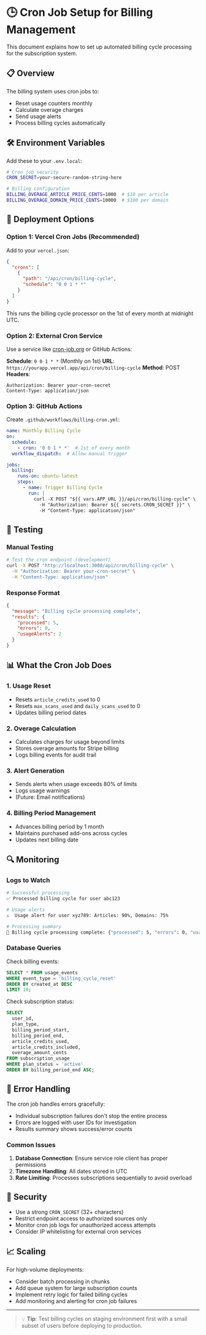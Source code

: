 # 🕒 Cron Job Setup for Billing Management

This document explains how to set up automated billing cycle processing for the subscription system.

## 📋 Overview

The billing system uses cron jobs to:
- Reset usage counters monthly
- Calculate overage charges
- Send usage alerts
- Process billing cycles automatically

## 🛠 Environment Variables

Add these to your `.env.local`:

```bash
# Cron job security
CRON_SECRET=your-secure-random-string-here

# Billing configuration  
BILLING_OVERAGE_ARTICLE_PRICE_CENTS=1000  # $10 per article
BILLING_OVERAGE_DOMAIN_PRICE_CENTS=10000  # $100 per domain
```

## 🚀 Deployment Options

### Option 1: Vercel Cron Jobs (Recommended)

Add to your `vercel.json`:

```json
{
  "crons": [
    {
      "path": "/api/cron/billing-cycle",
      "schedule": "0 0 1 * *"
    }
  ]
}
```

This runs the billing cycle processor on the 1st of every month at midnight UTC.

### Option 2: External Cron Service

Use a service like [cron-job.org](https://cron-job.org) or GitHub Actions:

**Schedule**: `0 0 1 * *` (Monthly on 1st)
**URL**: `https://yourapp.vercel.app/api/cron/billing-cycle`
**Method**: POST
**Headers**: 
```
Authorization: Bearer your-cron-secret
Content-Type: application/json
```

### Option 3: GitHub Actions

Create `.github/workflows/billing-cron.yml`:

```yaml
name: Monthly Billing Cycle
on:
  schedule:
    - cron: '0 0 1 * *'  # 1st of every month
  workflow_dispatch:  # Allow manual trigger

jobs:
  billing:
    runs-on: ubuntu-latest
    steps:
      - name: Trigger Billing Cycle
        run: |
          curl -X POST "${{ vars.APP_URL }}/api/cron/billing-cycle" \
            -H "Authorization: Bearer ${{ secrets.CRON_SECRET }}" \
            -H "Content-Type: application/json"
```

## 🧪 Testing

### Manual Testing

```bash
# Test the cron endpoint (development)
curl -X POST "http://localhost:3000/api/cron/billing-cycle" \
  -H "Authorization: Bearer your-cron-secret" \
  -H "Content-Type: application/json"
```

### Response Format

```json
{
  "message": "Billing cycle processing complete",
  "results": {
    "processed": 5,
    "errors": 0,
    "usageAlerts": 2
  }
}
```

## 📊 What the Cron Job Does

### 1. Usage Reset
- Resets `article_credits_used` to 0
- Resets `max_scans_used` and `daily_scans_used` to 0
- Updates billing period dates

### 2. Overage Calculation
- Calculates charges for usage beyond limits
- Stores overage amounts for Stripe billing
- Logs billing events for audit trail

### 3. Alert Generation
- Sends alerts when usage exceeds 80% of limits
- Logs usage warnings
- (Future: Email notifications)

### 4. Billing Period Management
- Advances billing period by 1 month
- Maintains purchased add-ons across cycles
- Updates next billing date

## 🔍 Monitoring

### Logs to Watch
```bash
# Successful processing
✅ Processed billing cycle for user abc123

# Usage alerts
⚠️  Usage alert for user xyz789: Articles: 90%, Domains: 75%

# Processing summary
🎉 Billing cycle processing complete: {"processed": 5, "errors": 0, "usageAlerts": 2}
```

### Database Queries

Check billing events:
```sql
SELECT * FROM usage_events 
WHERE event_type = 'billing_cycle_reset' 
ORDER BY created_at DESC 
LIMIT 10;
```

Check subscription status:
```sql
SELECT 
  user_id,
  plan_type,
  billing_period_start,
  billing_period_end,
  article_credits_used,
  article_credits_included,
  overage_amount_cents
FROM subscription_usage 
WHERE plan_status = 'active'
ORDER BY billing_period_end ASC;
```

## 🚨 Error Handling

The cron job handles errors gracefully:
- Individual subscription failures don't stop the entire process
- Errors are logged with user IDs for investigation
- Results summary shows success/error counts

### Common Issues

1. **Database Connection**: Ensure service role client has proper permissions
2. **Timezone Handling**: All dates stored in UTC
3. **Rate Limiting**: Processes subscriptions sequentially to avoid overload

## 🔐 Security

- Use a strong `CRON_SECRET` (32+ characters)
- Restrict endpoint access to authorized sources only
- Monitor cron job logs for unauthorized access attempts
- Consider IP whitelisting for external cron services

## 📈 Scaling

For high-volume deployments:
- Consider batch processing in chunks
- Add queue system for large subscription counts
- Implement retry logic for failed billing cycles
- Add monitoring and alerting for cron job failures

---

> 💡 **Tip**: Test billing cycles on staging environment first with a small subset of users before deploying to production. 